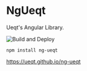 # NgUeqt

Ueqt's Angular Library.

![Build and Deploy](https://github.com/ueqt/ng-ueqt/workflows/Build%20and%20Deploy/badge.svg)

```
npm install ng-ueqt
```

https://ueqt.github.io/ng-ueqt
